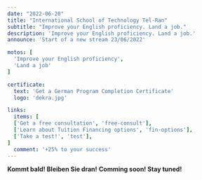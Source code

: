 ```yaml
---
date: "2022-06-20"
title: "International School of Technology Tel-Ran"
subtitle: "Improve your English proficiency. Land a job."
description: 'Improve your English proficiency. Land a job.'
announce: 'Start of a new stream 23/06/2022'

motos: [
  'Improve your English proficiency',
  'Land a job'
]

certificate:
  text: 'Get a German Program Completion Certificate'
  logo: 'dekra.jpg'

links:
  items: [
  ['Get a free consultation', 'free-consult'],
  ['Learn about Tuition Financing options', 'fin-options'],
  ['Take a test!', 'test'],
]
  comment: '+25% to your success'
---
```


**Kommt bald! Bleiben Sie dran!**
**Comming soon! Stay tuned!**
